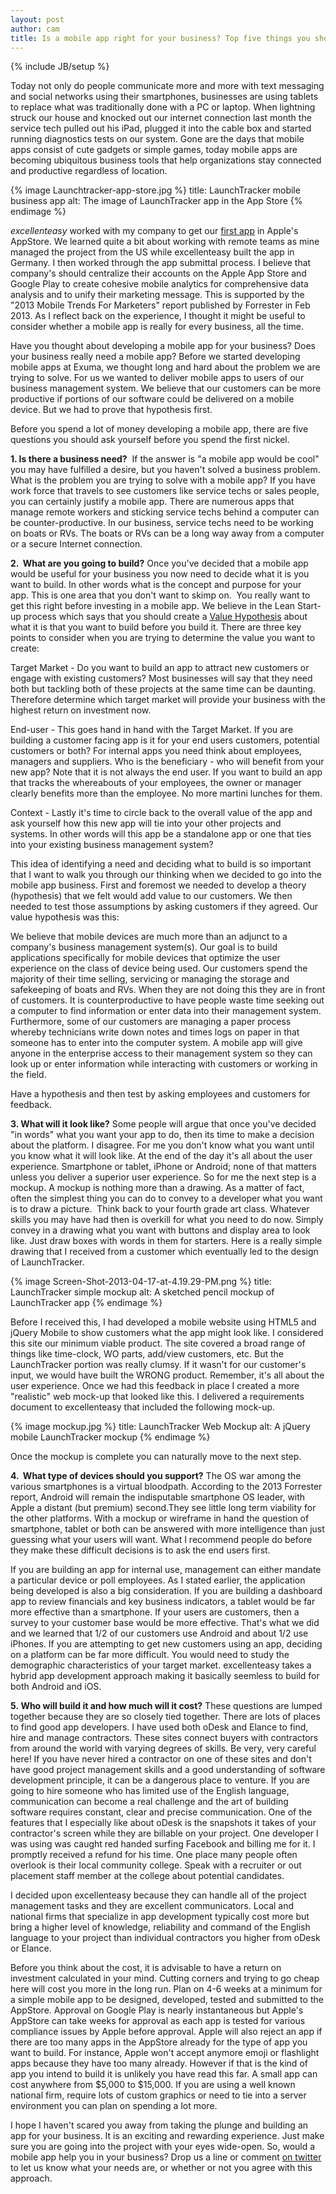 ```yaml
---
layout: post
author: cam
title: Is a mobile app right for your business? Top five things you should consider now.
---
```

{% include JB/setup %}

Today not only do people communicate more and more with text messaging and social networks using their smartphones, businesses are using tablets to replace what was traditionally done with a PC or laptop. When lightning struck our house and knocked out our internet connection last month the service tech pulled out his iPad, plugged it into the cable box and started running diagnostics tests on our system. Gone are the days that mobile apps consist of cute gadgets or simple games, today mobile apps are becoming ubiquitous business tools that help organizations stay connected and productive regardless of location.

{% image Launchtracker-app-store.jpg %}
  title: LaunchTracker mobile business app
  alt: The image of LaunchTracker app in the App Store
{% endimage %}

*excellenteasy* worked with my company to get our [first app](https://itunes.apple.com/us/app/dockmaster-launchtracker/id581697493?ls=1/) in Apple's AppStore. We learned quite a bit about working with remote teams as mine managed the project from the US while excellenteasy built the app in Germany. I then worked through the app submittal process. I believe that company's should centralize their accounts on the Apple App Store and Google Play to create cohesive mobile analytics for comprehensive data analysis and to unify their marketing message. This is supported by the "2013 Mobile Trends For Marketers" report published by Forrester in Feb 2013. As I reflect back on the experience, I thought it might be useful to consider whether a mobile app is really for every business, all the time.

Have you thought about developing a mobile app for your business? Does your business really need a mobile app? Before we started developing mobile apps at Exuma, we thought long and hard about the problem we are trying to solve. For us we wanted to deliver mobile apps to users of our business management system. We believe that our customers can be more productive if portions of our software could be delivered on a mobile device. But we had to prove that hypothesis first.

Before you spend a lot of money developing a mobile app, there are five questions you should ask yourself before you spend the first nickel.

**1. Is there a business need?**  If the answer is "a mobile app would be cool" you may have fulfilled a desire, but you haven't solved a business problem. What is the problem you are trying to solve with a mobile app? If you have work force that travels to see customers like service techs or sales people, you can certainly justify a mobile app. There are numerous apps that manage remote workers and sticking service techs behind a computer can be counter-productive. In our business, service techs need to be working on boats or RVs. The boats or RVs can be a long way away from a computer or a secure Internet connection.

**2.  What are you going to build?** Once you've decided that a mobile app would be useful for your business you now need to decide what it is you want to build. In other words what is the concept and purpose for your app. This is one area that you don't want to skimp on.  You really want to get this right before investing in a mobile app. We believe in the Lean Start-up process which says that you should create a [Value Hypothesis](http://www.forbes.com/sites/scottpollack/2012/04/12/the-value-hypothesis/) about what it is that you want to build before you build it. There are three key points to consider when you are trying to determine the value you want to create:

Target Market - Do you want to build an app to attract new customers or engage with existing customers? Most businesses will say that they need both but tackling both of these projects at the same time can be daunting. Therefore determine which target market will provide your business with the highest return on investment now.

End-user - This goes hand in hand with the Target Market. If you are building a customer facing app is it for your end users customers, potential customers or both? For internal apps you need think about employees, managers and suppliers. Who is the beneficiary - who will benefit from your new app? Note that it is not always the end user. If you want to build an app that tracks the whereabouts of your employees, the owner or manager clearly benefits more than the employee. No more martini lunches for them.

Context - Lastly it's time to circle back to the overall value of the app and ask yourself how this new app will tie into your other projects and systems. In other words will this app be a standalone app or one that ties into your existing business management system?

This idea of identifying a need and deciding what to build is so important that I want to walk you through our thinking when we decided to go into the mobile app business. First and foremost we needed to develop a theory (hypothesis) that we felt would add value to our customers. We then needed to test those assumptions by asking customers if they agreed. Our value hypothesis was this:

We believe that mobile devices are much more than an adjunct to a company's business management system(s). Our goal is to build applications specifically for mobile devices that optimize the user experience on the class of device being used. Our customers spend the majority of their time selling, servicing or managing the storage and safekeeping of boats and RVs. When they are not doing this they are in front of customers. It is counterproductive to have people waste time seeking out a computer to find information or enter data into their management system. Furthermore, some of our customers are managing a paper process whereby technicians write down notes and times logs on paper in that someone has to enter into the computer system. A mobile app will give anyone in the enterprise access to their management system so they can look up or enter information while interacting with customers or working in the field.

Have a hypothesis and then test by asking employees and customers for feedback.

**3. What will it look like?** Some people will argue that once you've decided "in words" what you want your app to do, then its time to make a decision about the platform. I disagree. For me you don't know what you want until you know what it will look like. At the end of the day it's all about the user experience. Smartphone or tablet, iPhone or Android; none of that matters unless you deliver a superior user experience. So for me the next step is a mockup. A mockup is nothing more than a drawing. As a matter of fact, often the simplest thing you can do to convey to a developer what you want is to draw a picture.  Think back to your fourth grade art class. Whatever skills you may have had then is overkill for what you need to do now. Simply convey in a drawing what you want with buttons and display area to look like. Just draw boxes with words in them for starters. Here is a really simple drawing that I received from a customer which eventually led to the design of LaunchTracker.

{% image Screen-Shot-2013-04-17-at-4.19.29-PM.png %}
  title: LaunchTracker simple mockup
  alt: A sketched pencil mockup of LaunchTracker app
{% endimage %}

Before I received this, I had developed a mobile website using HTML5 and jQuery Mobile to show customers what the app might look like. I considered this site our minimum viable product. The site covered a broad range of things like time-clock, WO parts, add/view customers, etc. But the LaunchTracker portion was really clumsy. If it wasn't for our customer's input, we would have built the WRONG product. Remember, it's all about the user experience. Once we had this feedback in place I created a more "realistic" web mock-up that looked like this. I delivered a requirements document to excellenteasy that included the following mock-up.

{% image mockup.jpg %}
  title: LaunchTracker Web Mockup
  alt: A jQuery mobile LaunchTracker mockup
{% endimage %}

Once the mockup is complete you can naturally move to the next step.

**4.  What type of devices should you support?** The OS war among the various smartphones is a virtual bloodpath. According to the 2013 Forrester report, Android will remain the indisputable smartphone OS leader, with Apple a distant (but premium) second.They see little long term viability for the other platforms. With a mockup or wireframe in hand the question of smartphone, tablet or both can be answered with more intelligence than just guessing what your users will want. What I recommend people do before they make these difficult decisions is to ask the end users first.

If you are building an app for internal use, management can either mandate a particular device or poll employees. As I stated earlier, the application being developed is also a big consideration. If you are building a dashboard app to review financials and key business indicators, a tablet would be far more effective than a smartphone. If your users are customers, then a survey to your customer base would be more effective. That's what we did and we learned that 1/2 of our customers use Android and about 1/2 use iPhones. If you are attempting to get new customers using an app, deciding on a platform can be far more difficult. You would need to study the demographic characteristics of your target market. excellenteasy takes a hybrid app development approach making it basically seemless to build for both Android and iOS.

**5. Who will build it and how much will it cost?** These questions are lumped together because they are so closely tied together. There are lots of places to find good app developers. I have used both oDesk and Elance to find, hire and manage contractors. These sites connect buyers with contractors from around the world with varying degrees of skills. Be very, very careful here! If you have never hired a contractor on one of these sites and don't have good project management skills and a good understanding of software development principle, it can be a dangerous place to venture. If you are going to hire someone who has limited use of the English language, communication can become a real challenge and the art of building software requires constant, clear and precise communication.
One of the features that I especially like about oDesk is the snapshots it takes of your contractor's screen while they are billable on your project. One developer I was using was caught red handed surfing Facebook and billing me for it. I promptly received a refund for his time. One place many people often overlook is their local community college. Speak with a recruiter or out placement staff member at the college about potential candidates.

I decided upon excellenteasy because they can handle all of the project management tasks and they are excellent communicators. Local and national firms that specialize in app development typically cost more but bring a higher level of knowledge, reliability and command of the English language to your project than individual contractors you higher from oDesk or Elance.

Before you think about the cost, it is advisable to have a return on investment calculated in your mind. Cutting corners and trying to go cheap here will cost you more in the long run. Plan on 4-6 weeks at a minimum for a simple mobile app to be designed, developed, tested and submitted to the AppStore. Approval on Google Play is nearly instantaneous but Apple's AppStore can take weeks for approval as each app is tested for various compliance issues by Apple before approval. Apple will also reject an app if there are too many apps in the AppStore already for the type of app you want to build. For instance, Apple won't accept anymore emoji or flashlight apps because they have too many already. However if that is the kind of app you intend to build it is unlikely you have read this far. A small app can cost anywhere from $5,000 to $15,000. If you are using a well known national firm, require lots of custom graphics or need to tie into a server environment you can plan on spending a lot more.

I hope I haven't scared you away from taking the plunge and building an app for your business. It is an exciting and rewarding experience. Just make sure you are going into the project with your eyes wide-open. So, would a mobile app help you in your business? Drop us a line or comment [on twitter](http://twitter.com/excellenteasy) to let us know what your needs are, or whether or not you agree with this approach.
